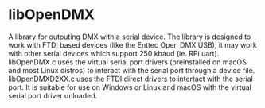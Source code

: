 # libOpenDMX

A library for outputing DMX with a serial device. 
The library is designed to work with FTDI based devices (like the Enttec Open DMX USB), it may work with other serial devices which support 250 kbaud (ie. RPi uart).
libOpenDMX.c uses the virtual serial port drivers (preinstalled on macOS and most Linux distros) to interact with the serial port through a device file.
libOpenDMXD2XX.c uses the FTDI direct drivers to intertact with the serial port. It is suitable for use on Windows or Linux and macOS with the virtual serial port driver unloaded.
